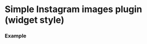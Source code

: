 # Simple Instagram images plugin (widget style)


### Example

   <html>
   <head>
      <title>Simple Instagram plugin</title>
   </head>
   <body>

   <div class="images"></div>

   <script src="https://ajax.googleapis.com/ajax/libs/jquery/1.7.2/jquery.min.js"></script>
   <script src="instagram.js"></script>
   <script>
   $(document).ready(function() {
      $('.images').instagram();
   });   
   </script>
   </body>
   </html>